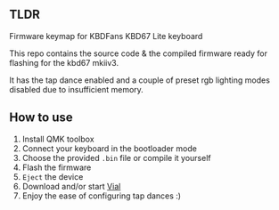 ## TLDR
Firmware keymap for KBDFans KBD67 Lite keyboard

This repo contains the source code & the compiled firmware ready for flashing for the kbd67 mkiiv3.

It has the tap dance enabled and a couple of preset rgb lighting modes disabled due to insufficient memory.

## How to use

1. Install QMK toolbox
2. Connect your keyboard in the bootloader mode
3. Choose the provided `.bin` file or compile it yourself
4. Flash the firmware
5. `Eject` the device
6. Download and/or start [Vial](https://get.vial.today/)
7. Enjoy the ease of configuring tap dances :) 
